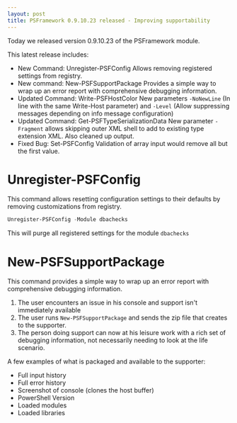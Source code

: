 ```yaml
---
layout: post
title: PSFramework 0.9.10.23 released - Improving supportability
---
```


Today we released version 0.9.10.23 of the PSFramework module.

This latest release includes:

 - New Command: Unregister-PSFConfig
   Allows removing registered settings from registry.
 - New command: New-PSFSupportPackage
   Provides a simple way to wrap up an error report with comprehensive debugging information.
 - Updated Command: Write-PSFHostColor
   New parameters `-NoNewLine` (In line with the same Write-Host parameter) and `-Level` (Allow suppressing messages depending on info message configuration)
 - Updated Command: Get-PSFTypeSerializationData
   New parameter `-Fragment` allows skipping outer XML shell to add to existing type extension XML. Also cleaned up output.
 - Fixed Bug: Set-PSFConfig
   Validation of array input would remove all but the first value.

# Unregister-PSFConfig

This command allows resetting configuration settings to their defaults by removing customizations from registry.
```powershell
Unregister-PSFConfig -Module dbachecks
```
This will purge all registered settings for the module `dbachecks`

# New-PSFSupportPackage

This command provides a simple way to wrap up an error report with comprehensive debugging information.

1) The user encounters an issue in his console and support isn't immediately available
2) The user runs `New-PSFSupportPackage` and sends the zip file that creates to the supporter.
3) The person doing support can now at his leisure work with a rich set of debugging information, not necessarily needing to look at the life scenario.

A few examples of what is packaged and available to the supporter:

 - Full input history
 - Full error history
 - Screenshot of console (clones the host buffer)
 - PowerShell Version
 - Loaded modules
 - Loaded libraries
